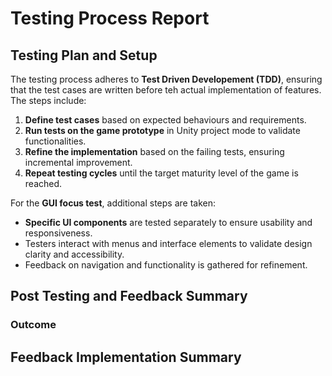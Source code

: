 # Testing Process Report  

## Testing Plan and Setup  

The testing process adheres to **Test Driven Developement (TDD)**, ensuring that the test cases are written before teh actual implementation of features. The steps include:

1. **Define test cases** based on expected behaviours and requirements.
2. **Run tests on the game prototype** in Unity project mode to validate functionalities.
3. **Refine the implementation** based on the failing tests, ensuring incremental improvement.
4. **Repeat testing cycles** until the target maturity level of the game is reached.

For the **GUI focus test**, additional steps are taken:
- **Specific UI components** are tested separately to ensure usability and responsiveness.
- Testers interact with menus and interface elements to validate design clarity and accessibility.
- Feedback on navigation and functionality is gathered for refinement. 

## Post Testing and Feedback Summary  

### Outcome  

## Feedback Implementation Summary   